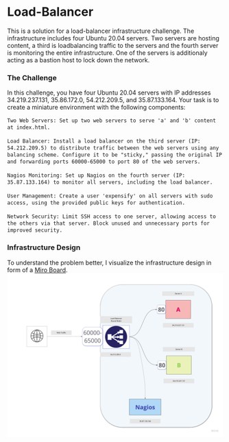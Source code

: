 # Load-Balancer
This is a solution for a load-balancer infrastructure challenge. The infrastructure includes four Ubuntu 20.04 servers. Two servers are hosting content, a third is loadbalancing traffic to the servers and the fourth server is monitoring the entire infrastructure. One of the servers is additionaly acting as a bastion host to lock down the network.

### The Challenge
In this challenge, you have four Ubuntu 20.04 servers with IP addresses 34.219.237.131, 35.86.172.0, 54.212.209.5, and 35.87.133.164. Your task is to create a miniature environment with the following components:

    Two Web Servers: Set up two web servers to serve 'a' and 'b' content at index.html.

    Load Balancer: Install a load balancer on the third server (IP: 54.212.209.5) to distribute traffic between the web servers using any balancing scheme. Configure it to be "sticky," passing the original IP and forwarding ports 60000-65000 to port 80 of the web servers.

    Nagios Monitoring: Set up Nagios on the fourth server (IP: 35.87.133.164) to monitor all servers, including the load balancer.

    User Management: Create a user 'expensify' on all servers with sudo access, using the provided public keys for authentication.

    Network Security: Limit SSH access to one server, allowing access to the others via that server. Block unused and unnecessary ports for improved security.

### Infrastructure Design
To understand the problem better, I visualize the infrastructure design in form of a [Miro Board](https://miro.com/app/live-embed/uXjVM1iywAk=/?moveToViewport=-806,-1160,2508,2439&embedId=883790859261).
![Image](/img/Infrastructure-Design.jpg)

